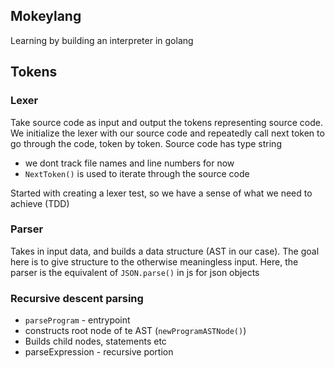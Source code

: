 ## Mokeylang

Learning by building an interpreter in golang

## Tokens


### Lexer

Take source code as input and output the tokens representing source code.
We initialize the lexer with our source code and repeatedly call next token to go through the code, token by token. Source code has type string
- we dont track file names and line numbers for now
- `NextToken()` is used to iterate through the source code

Started with creating a lexer test, so we have a sense of what we need to achieve (TDD)

### Parser

Takes in input data, and builds a data structure (AST in our case). The goal here is to give structure to the otherwise meaningless input. Here, the parser is the equivalent of `JSON.parse()` in js for json objects


### Recursive descent parsing
- `parseProgram` - entrypoint
- constructs root node of te AST (`newProgramASTNode()`)
- Builds child nodes, statements etc
- parseExpression - recursive portion
